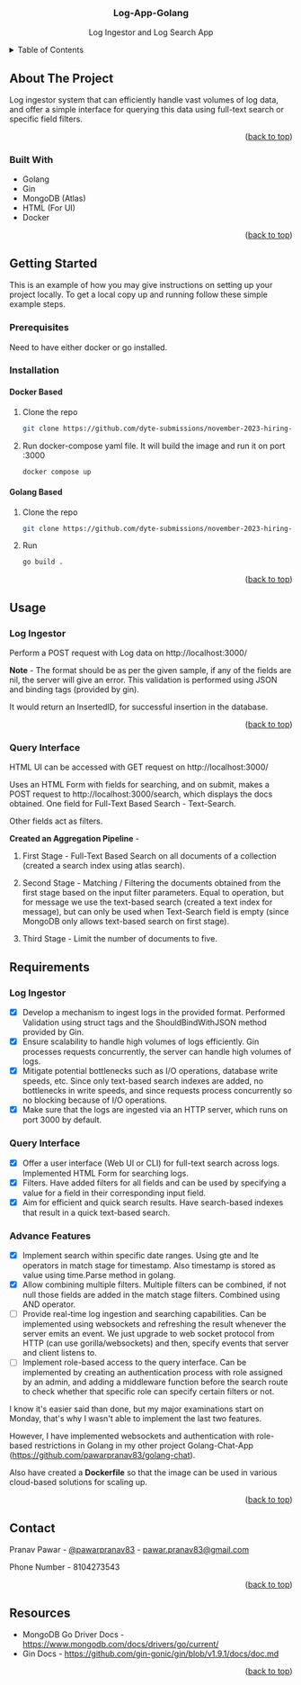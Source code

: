 <!-- Improved compatibility of back to top link: See: https://github.com/othneildrew/Best-README-Template/pull/73 -->
<a name="readme-top"></a>
<!--
*** Thanks for checking out the Best-README-Template. If you have a suggestion
*** that would make this better, please fork the repo and create a pull request
*** or simply open an issue with the tag "enhancement".
*** Don't forget to give the project a star!
*** Thanks again! Now go create something AMAZING! :D
-->



<!-- PROJECT SHIELDS -->
<!--
*** I'm using markdown "reference style" links for readability.
*** Reference links are enclosed in brackets [ ] instead of parentheses ( ).
*** See the bottom of this document for the declaration of the reference variables
*** for contributors-url, forks-url, etc. This is an optional, concise syntax you may use.
*** https://www.markdownguide.org/basic-syntax/#reference-style-links
-->


<!-- PROJECT LOGO -->
<br />
<div align="center">

<h3 align="center">Log-App-Golang</h3>

  <p align="center">
    Log Ingestor and Log Search App
  </p>
</div>



<!-- TABLE OF CONTENTS -->
<details>
  <summary>Table of Contents</summary>
  <ol>
    <li>
      <a href="#about-the-project">About The Project</a>
      <ul>
        <li><a href="#built-with">Built With</a></li>
      </ul>
    </li>
    <li>
      <a href="#getting-started">Getting Started</a>
      <ul>
        <li><a href="#prerequisites">Prerequisites</a></li>
        <li><a href="#installation">Installation</a></li>
      </ul>
    </li>
    <li><a href="#usage">Usage</a></li>
    <li><a href="#contact">Contact</a></li>
    <li><a href="#resources">Resources</a></li>
  </ol>
</details>



<!-- ABOUT THE PROJECT -->
## About The Project

Log ingestor system that can efficiently handle vast volumes of log data, and offer a simple interface for querying this data using full-text search or specific field filters.

<p align="right">(<a href="#readme-top">back to top</a>)</p>


### Built With

* Golang
* Gin
* MongoDB (Atlas)
* HTML (For UI)
* Docker

<p align="right">(<a href="#readme-top">back to top</a>)</p>



<!-- GETTING STARTED -->
## Getting Started

This is an example of how you may give instructions on setting up your project locally.
To get a local copy up and running follow these simple example steps.

### Prerequisites

Need to have either docker or go installed.

### Installation

#### Docker Based


1. Clone the repo
   ```sh
   git clone https://github.com/dyte-submissions/november-2023-hiring-pawarpranav83.git
   ```

2. Run docker-compose yaml file. It will build the image and run it on port :3000
   ```sh
   docker compose up
   ```


#### Golang Based


1. Clone the repo
   ```sh
   git clone https://github.com/dyte-submissions/november-2023-hiring-pawarpranav83.git
   ```

2. Run
   ```sh
   go build .
   ```

<p align="right">(<a href="#readme-top">back to top</a>)</p>



<!-- USAGE EXAMPLES -->
## Usage


### Log Ingestor

Perform a POST request with Log data on http://localhost:3000/

**Note** - The format should be as per the given sample, if any of the fields are nil, the server will give an error.
This validation is performed using JSON and binding tags (provided by gin).

It would return an InsertedID, for successful insertion in the database.

<p align="right">(<a href="#readme-top">back to top</a>)</p>



### Query Interface

HTML UI can be accessed with GET request on http://localhost:3000/

Uses an HTML Form with fields for searching, and on submit, makes a POST request to http://localhost:3000/search, which displays the docs obtained.
One field for Full-Text Based Search - Text-Search.

Other fields act as filters.



**Created an Aggregation Pipeline** - 
1. First Stage - Full-Text Based Search on all documents of a collection (created a search index using atlas search).

2. Second Stage - Matching / Filtering the documents obtained from the first stage based on the input filter parameters. Equal to operation, but for message we use the text-based search (created a text index for message), but can only be used when Text-Search field is empty (since MongoDB only allows text-based search on first stage).

3. Third Stage - Limit the number of documents to five.



<!-- ROADMAP -->
## Requirements

### Log Ingestor

- [x] Develop a mechanism to ingest logs in the provided format. Performed Validation using struct tags and the ShouldBindWithJSON method provided by Gin.
- [x] Ensure scalability to handle high volumes of logs efficiently. Gin processes requests concurrently, the server can handle high volumes of logs.
- [x] Mitigate potential bottlenecks such as I/O operations, database write speeds, etc. Since only text-based search indexes are added, no bottlenecks in write speeds, and since requests process concurrently so no blocking because of I/O operations.
- [x] Make sure that the logs are ingested via an HTTP server, which runs on port 3000 by default.

### Query Interface
 - [x] Offer a user interface (Web UI or CLI) for full-text search across logs. Implemented HTML Form for searching logs.
 - [x] Filters. Have added filters for all fields and can be used by specifying a value for a field in their corresponding input field.
 - [x] Aim for efficient and quick search results. Have search-based indexes that result in a quick text-based search.

### Advance Features
- [x] Implement search within specific date ranges. Using gte and lte operators in match stage for timestamp. Also timestamp is stored as value using time.Parse method in golang.
- [x] Allow combining multiple filters. Multiple filters can be combined, if not null those fields are added in the match stage filters. Combined using AND operator.
- [ ] Provide real-time log ingestion and searching capabilities. Can be implemented using websockets and refreshing the result whenever the server emits an event. We just upgrade to web socket protocol from HTTP (can use gorilla/websockets) and then, specify events that server and client listens to.
- [ ] Implement role-based access to the query interface. Can be implemented by creating an authentication process with role assigned by an admin, and adding a middleware function before the search route to check whether that specific role can specify certain filters or not.

I know it's easier said than done, but my major examinations start on Monday, that's why I wasn't able to implement the last two features.

However, I have implemented websockets and authentication with role-based restrictions in Golang in my other project Golang-Chat-App (https://github.com/pawarpranav83/golang-chat).

Also have created a **Dockerfile** so that the image can be used in various cloud-based solutions for scaling up.

<p align="right">(<a href="#readme-top">back to top</a>)</p>


<!-- CONTACT -->
## Contact

Pranav Pawar - [@pawarpranav83](https://www.linkedin.com/in/pranav-pawar-b54954242/) - pawar.pranav83@gmail.com

Phone Number - 8104273543

<p align="right">(<a href="#readme-top">back to top</a>)</p>



<!-- ACKNOWLEDGMENTS -->
## Resources

* MongoDB Go Driver Docs - https://www.mongodb.com/docs/drivers/go/current/
* Gin Docs - https://github.com/gin-gonic/gin/blob/v1.9.1/docs/doc.md

<p align="right">(<a href="#readme-top">back to top</a>)</p>



<!-- MARKDOWN LINKS & IMAGES -->
<!-- https://www.markdownguide.org/basic-syntax/#reference-style-links -->
[linkedin-shield]: https://img.shields.io/badge/-LinkedIn-black.svg?style=for-the-badge&logo=linkedin&colorB=555
[linkedin-url]: [https://linkedin.com/in](https://www.linkedin.com/in/pranav-pawar-b54954242/)
